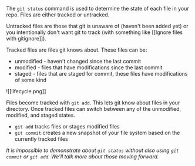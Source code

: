 The `git status` command is used to determine the state of each file in your repo. Files are either tracked or untracked. 

Untracked files are those that git is unaware of (haven't been added yet) or you intentionally don't want git to track (with something like [[Ignore files with gitignore]]).

Tracked files are files git knows about. These files can be: 
- unmodified - haven't changed since the last commit
- modified - files that have modifications since the last commit
- staged - files that are staged for commit, these files have modifications of some kind

![[lifecycle.png]]

Files become tracked with `git add`. This lets git know about files in your directory. Once tracked files can switch between any of the unmodified, modified, and staged states. 
- `git add` tracks files or stages modified files
- `git commit` creates a new snapshot of your file system based on the currently tracked files

*It is impossible to demonstrate about `git status` without also using `git commit` or `git add`. We'll talk more about those moving forward.*